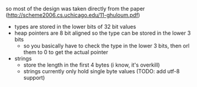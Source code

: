 so most of the design was taken directly from the paper (http://scheme2006.cs.uchicago.edu/11-ghuloum.pdf)
* types are stored in the lower bits of 32 bit values
* heap pointers are 8 bit aligned so the type can be stored in the lower 3 bits
    * so you basically have to check the type in the lower 3 bits, then orl them to 0 to get the actual pointer
* strings
    * store the length in the first 4 bytes (i know, it's overkill)
    * strings currently only hold single byte values (TODO: add utf-8 support)
